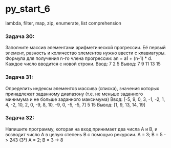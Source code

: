 # py_start_6
lambda, filter, map, zip, enumerate, list comprehension

### Задача 30:
Заполните массив элементами арифметической прогрессии. Её первый элемент, разность и количество элементов нужно ввести с клавиатуры. Формула для получения n-го члена прогрессии: an = a1 + (n-1) * d.
Каждое число вводится с новой строки.
Ввод: 7 2 5
Вывод: 7 9 11 13 15
### Задача 31:
Определить индексы элементов массива (списка), значения которых принадлежат заданному диапазону (т.е. не меньше заданного минимума и не больше заданного максимума)
Ввод:  [-5, 9, 0, 3, -1, -2, 1, 4, -2, 10, 2, 0, -9, 8, 10, -9, 0, -5, -5, 7]
5
15
Вывод: [1, 9, 13, 14, 19]
### Задача 32:
Напишите программу, которая на вход принимает два числа A и B, и возводит число А в целую степень B с помощью рекурсии.
A = 3; B = 5 -> 243 (3⁵)
A = 2; B = 3 -> 8
